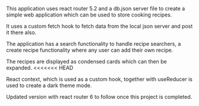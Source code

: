 This application uses react router 5.2 and a db.json server file to create a simple web application which can be used to store cooking recipes. 

It uses a custom fetch hook to fetch data from the local json server and post it there also. 

The application has a search functionality to handle recipe searchers, a create recipe functionality where any user can add their own recipe. 

The recipes are displayed as condensed cards which can then be expanded. 
<<<<<<< HEAD

React context, which is used as a custom hook, together with useReducer is used to create a dark theme mode. 

Updated version with react router 6 to follow once this project is completed. 


